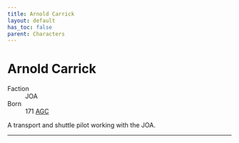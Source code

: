 ```yaml
---
title: Arnold Carrick
layout: default
has_toc: false
parent: Characters
---
```


# Arnold Carrick
<dl>
    <dt>Faction</dt><dd>JOA</dd>
    <dt>Born</dt><dd>171 <a href="../history/">AGC</a></dd>
    <!-- <dt>Died</dt><dd>///</dd> -->
</dl>
A transport and shuttle pilot working with the JOA.

----

